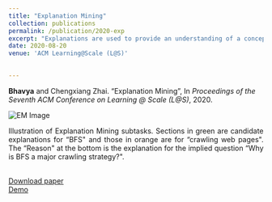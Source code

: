 ```yaml
---
title: "Explanation Mining"
collection: publications
permalink: /publication/2020-exp
excerpt: "Explanations are used to provide an understanding of a concept, procedure, or reasoning to others. Although explanations are present online ubiquitously within textbooks, discussion forums, and many more, there is no way to mine them automatically to assist learners in seeking an explanation. To address this problem, we propose the task of Explanation Mining. To mine explanations of educational concepts, we propose a baseline approach based on the Language Modeling approach of information retrieval. Preliminary results suggest that incorporating knowledge from a model trained on the ELI5 (Explain Like I'm Five) dataset in the form of a document prior helps increase the performance of a standard retrieval model. This is encouraging because our method requires minimal in-domain supervision, as a result, it can be deployed for multiple online courses. We also suggest some interesting future work in the computational analysis of explanations." 
date: 2020-08-20
venue: 'ACM Learning@Scale (L@S)'
 

---
```

<b>Bhavya</b> and Chengxiang Zhai. “Explanation Mining”, In <i>Proceedings of the Seventh ACM Conference on Learning @ Scale (L@S)</i>, 2020.

![EM Image](http://bhaavya.github.io/images/exp.png) <!-- .element height="50px" width="50px" -->

<div style="text-align: justify"> Illustration of Explanation Mining subtasks. Sections in green
are candidate explanations for “BFS" and those in orange are for “crawling web pages". The “Reason" at the bottom is the explanation for the
implied question “Why is BFS a major crawling strategy?". <br><br>
</div>

[Download paper<br>](https://bhaavya.github.io/files/exp.pdf)
[Demo](http://timan102.cs.illinois.edu/explanation//next_slide/cs-410/0/cs-410----01_orientation----01_orientation-information----01_course-introduction-video_410DSO-intro.txt----slide0.pdf)
  



